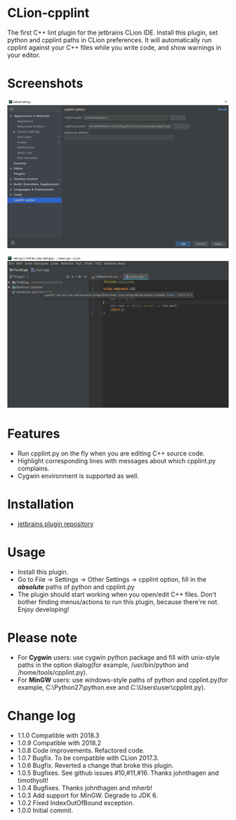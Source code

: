 # CLion-cpplint
The first C++ lint plugin for the jetbrains CLion IDE. Install this plugin, set python and cpplint paths in CLion preferences. It will automatically run cpplint against your C++ files while you write code, and show warnings in your editor.

Screenshots
========

![Settings](/screenshots/Settings.PNG)

![Lint](/screenshots/Lint.PNG)

Features
========

 - Run cpplint.py on the fly when you are editing C++ source code.
 - Highlight corresponding lines with messages about which cpplint.py complains.
 - Cygwin environment is supported as well.

Installation
==========

 - [jetbrains plugin repository](https://plugins.jetbrains.com/plugin/7871?pr=clion) 
 
Usage
=====

 - Install this plugin.
 - Go to File -> Settings -> Other Settings -> cpplint option, fill in the <b>*absolute*</b> paths of python and cpplint.py
 - The plugin should start working when you open/edit C++ files. Don't bother finding menus/actions to run this plugin, because there're not. Enjoy developing!

Please note
===========

 - For **Cygwin** users: use cygwin python package and fill with unix-style paths in the option dialog(for example, /usr/bin/python and /home/tools/cpplint.py).
 - For **MinGW** users: use windows-style paths of python and cpplint.py(for example, C:\Python27\python.exe and C:\Users\user\cpplint.py).

Change log
==========

 - 1.1.0 Compatible with 2018.3
 - 1.0.9 Compatible with 2018.2
 - 1.0.8 Code improvements. Refactored code.
 - 1.0.7 Bugfix. To be compatible with CLion 2017.3.
 - 1.0.6 Bugfix. Reverted a change that broke this plugin.
 - 1.0.5 Bugfixes. See github issues #10,#11,#16. Thanks johnthagen and timothyolt!
 - 1.0.4 Bugfixes. Thanks johnthagen and mherb!
 - 1.0.3 Add support for MinGW. Degrade to JDK 6.
 - 1.0.2 Fixed IndexOutOfBound exception.
 - 1.0.0 Initial commit.
